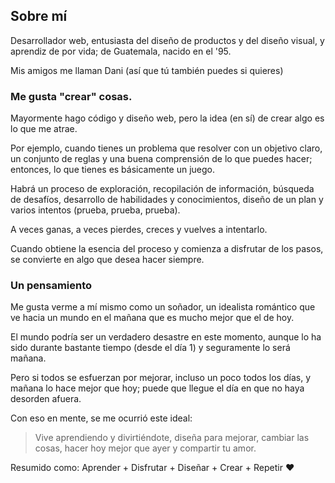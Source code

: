 ## Sobre mí

Desarrollador web, entusiasta del diseño de productos y del diseño visual, y aprendiz de por vida; de Guatemala, nacido en el '95.

Mis amigos me llaman Dani (así que tú también puedes si quieres)

### Me gusta "crear" cosas.

Mayormente hago código y diseño web, pero la idea (en sí) de crear algo es lo que me atrae.

Por ejemplo, cuando tienes un problema que resolver con un objetivo claro, un conjunto de reglas y una buena comprensión de lo que puedes hacer; entonces, lo que tienes es básicamente un juego.

Habrá un proceso de exploración, recopilación de información, búsqueda de desafíos, desarrollo de habilidades y conocimientos, diseño de un plan y varios intentos (prueba, prueba, prueba).

A veces ganas, a veces pierdes, creces y vuelves a intentarlo.

Cuando obtiene la esencia del proceso y comienza a disfrutar de los pasos, se convierte en algo que desea hacer siempre.

### Un pensamiento
Me gusta verme a mí mismo como un soñador, un idealista romántico que ve hacia un mundo en el mañana que es mucho mejor que el de hoy.

El mundo podría ser un verdadero desastre en este momento, aunque lo ha sido durante bastante tiempo (desde el día 1) y seguramente lo será mañana.

Pero si todos se esfuerzan por mejorar, incluso un poco todos los días, y mañana lo hace mejor que hoy; puede que llegue el día en que no haya desorden afuera.

Con eso en mente, se me ocurrió este ideal:

> Vive aprendiendo y divirtiéndote, diseña para mejorar, cambiar las cosas, hacer hoy mejor que ayer y compartir tu amor.

Resumido como: Aprender + Disfrutar + Diseñar + Crear + Repetir ❤️
